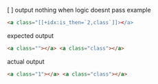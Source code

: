 [ ] output nothing when logic doesnt pass
example

```html
<a class="[[+idx:is_then=`2,class`]]></a>
```

expected output

```html
<a class=""></a> <a class="class"></a>
```

actual output

```html
<a class="1"></a> <a class="class"></a>
```
